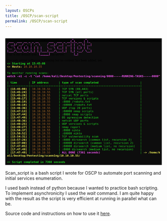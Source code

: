 ```yaml
---
layout: OSCPs
title: /OSCP/scan-script
permalink: /OSCP/scan-script
---
```


<!--<h1>What is scan_script?</h1>-->

<p><br><img src="/OSCP/execution-example.png" alt="execution example" width="800" height="auto"></p>

<p>Scan_script is a bash script I wrote for OSCP to automate port scanning and initial services enumeration.</p>

<p>I used bash instead of python because I wanted to practice bash scripting. To implement asynchronicity I used the <i>wait</i> command. I am quite happy with the result as the script is very efficient at running in parallel what can be.</p>

<p>Source code and instructions on how to use it <a href="https://github.com/Plotkine/scan_script" target="_blank" rel="noopener noreferrer">here</a>.</p>
